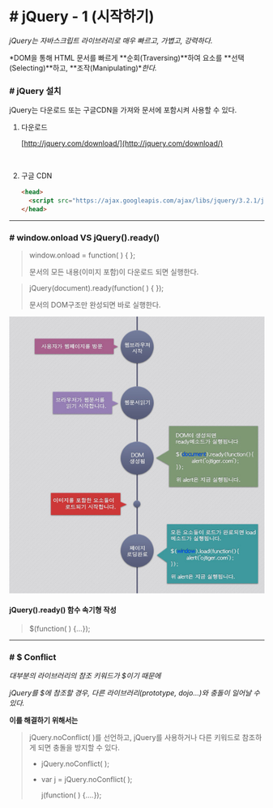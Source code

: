 # # jQuery - 1 (시작하기)

*jQuery는 자바스크립트 라이브러리로 매우 빠르고, 가볍고, 강력하다.*

*DOM을 통해 HTML 문서를 빠르게 **순회(Traversing)**하여 요소를 **선택(Selecting)**하고, **조작(Manipulating)**한다.*



### # jQuery 설치

jQuery는 다운로드 또는 구글CDN을 가져와 문서에 포함시켜 사용할 수 있다.

1. 다운로드

   [http://jquery.com/download/](http://jquery.com/download/)

   ​

2. 구글 CDN

   ```html
   <head>
     <script src="https://ajax.googleapis.com/ajax/libs/jquery/3.2.1/jquery.min.js"></script>
   </head>
   ```

---

### # window.onload VS jQuery().ready()

> window.onload = function( ) { };
>
> 문서의 모든 내용(이미지 포함)이 다운로드 되면 실행한다.



> jQuery(document).ready(function( ) { });
>
> 문서의 DOM구조만 완성되면 바로 실행한다.



![ready](./images/ready.jpg)



#### jQuery().ready() 함수 속기형 작성

> $(function( ) {...});

---

### # $ Conflict

*대부분의 라이브러리의 참조 키워드가 $이기 때문에*

*jQuery를 $에 참조할 경우, 다른 라이브러리(prototype, dojo...)와 충돌이 일어날 수 있다.*



**이를 해결하기 위해서는**

> jQuery.noConflict( )를 선언하고, jQuery를 사용하거나 다른 키워드로 참조하게 되면 충돌을 방지할 수 있다.
>
> * jQuery.noConflict( );
>
>
> * var j = jQuery.noConflict( );
>
>   j(function( ) {....});